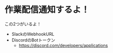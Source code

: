 # 作業配信通知するよ！

この2つがいるよ！

- SlackのWebhookURL
- DiscordのBotトークン
    - https://discord.com/developers/applications
